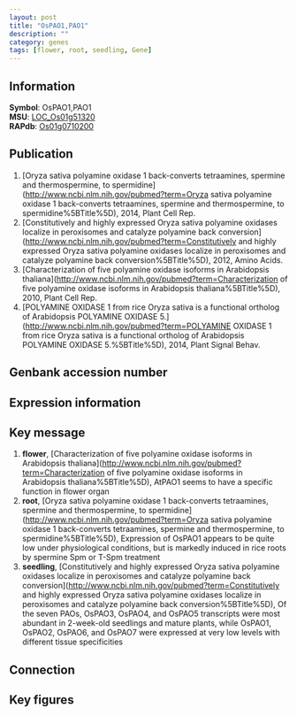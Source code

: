 ```yaml
---
layout: post
title: "OsPAO1,PAO1"
description: ""
category: genes
tags: [flower, root, seedling, Gene]
---
```


## Information
__Symbol__: OsPAO1,PAO1  
__MSU__: [LOC_Os01g51320](http://rice.plantbiology.msu.edu/cgi-bin/ORF_infopage.cgi?orf=LOC_Os01g51320)  
__RAPdb__: [Os01g0710200](http://rapdb.dna.affrc.go.jp/viewer/gbrowse_details/irgsp1?name=Os01g0710200)  

## Publication
1. [Oryza sativa polyamine oxidase 1 back-converts tetraamines, spermine and thermospermine, to spermidine](http://www.ncbi.nlm.nih.gov/pubmed?term=Oryza sativa polyamine oxidase 1 back-converts tetraamines, spermine and thermospermine, to spermidine%5BTitle%5D), 2014, Plant Cell Rep.
2. [Constitutively and highly expressed Oryza sativa polyamine oxidases localize in peroxisomes and catalyze polyamine back conversion](http://www.ncbi.nlm.nih.gov/pubmed?term=Constitutively and highly expressed Oryza sativa polyamine oxidases localize in peroxisomes and catalyze polyamine back conversion%5BTitle%5D), 2012, Amino Acids.
3. [Characterization of five polyamine oxidase isoforms in Arabidopsis thaliana](http://www.ncbi.nlm.nih.gov/pubmed?term=Characterization of five polyamine oxidase isoforms in Arabidopsis thaliana%5BTitle%5D), 2010, Plant Cell Rep.
4. [POLYAMINE OXIDASE 1 from rice Oryza sativa is a functional ortholog of Arabidopsis POLYAMINE OXIDASE 5.](http://www.ncbi.nlm.nih.gov/pubmed?term=POLYAMINE OXIDASE 1 from rice Oryza sativa is a functional ortholog of Arabidopsis POLYAMINE OXIDASE 5.%5BTitle%5D), 2014, Plant Signal Behav.

## Genbank accession number

## Expression information

## Key message
1. __flower__, [Characterization of five polyamine oxidase isoforms in Arabidopsis thaliana](http://www.ncbi.nlm.nih.gov/pubmed?term=Characterization of five polyamine oxidase isoforms in Arabidopsis thaliana%5BTitle%5D),  AtPAO1 seems to have a specific function in flower organ
2. __root__, [Oryza sativa polyamine oxidase 1 back-converts tetraamines, spermine and thermospermine, to spermidine](http://www.ncbi.nlm.nih.gov/pubmed?term=Oryza sativa polyamine oxidase 1 back-converts tetraamines, spermine and thermospermine, to spermidine%5BTitle%5D),  Expression of OsPAO1 appears to be quite low under physiological conditions, but is markedly induced in rice roots by spermine Spm or T-Spm treatment
3. __seedling__, [Constitutively and highly expressed Oryza sativa polyamine oxidases localize in peroxisomes and catalyze polyamine back conversion](http://www.ncbi.nlm.nih.gov/pubmed?term=Constitutively and highly expressed Oryza sativa polyamine oxidases localize in peroxisomes and catalyze polyamine back conversion%5BTitle%5D),  Of the seven PAOs, OsPAO3, OsPAO4, and OsPAO5 transcripts were most abundant in 2-week-old seedlings and mature plants, while OsPAO1, OsPAO2, OsPAO6, and OsPAO7 were expressed at very low levels with different tissue specificities

## Connection

## Key figures


